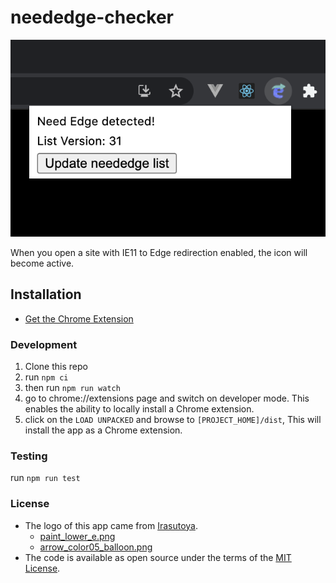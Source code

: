 # neededge-checker

<p align="center"><img width="640px" src="https://raw.githubusercontent.com/mascii/neededge-checker/main/media/screenshot.png" alt="screenshot"></p>

When you open a site with IE11 to Edge redirection enabled, the icon will become active.

## Installation

- [Get the Chrome Extension](https://chrome.google.com/webstore/detail/need-edge-checker/hmlpfbieabeicikjmdcamlbbjcldbagn)

### Development

1. Clone this repo
2. run `npm ci`
3. then run `npm run watch`
4. go to chrome://extensions page and switch on developer mode. This enables the ability to locally install a Chrome extension.
5. click on the `LOAD UNPACKED` and browse to `[PROJECT_HOME]/dist`, This will install the app as a Chrome extension.

### Testing

run `npm run test`

### License

- The logo of this app came from [Irasutoya](https://www.irasutoya.com/).
  - [paint_lower_e.png](https://www.irasutoya.com/2017/12/alphabetp.html)
  - [arrow_color05_balloon.png](https://www.irasutoya.com/2020/07/blog-post_94.html)
- The code is available as open source under the terms of the [MIT License](http://opensource.org/licenses/MIT).
